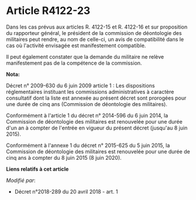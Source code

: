 # Article R4122-23

Dans les cas prévus aux articles R. 4122-15 et R. 4122-16 et sur proposition du rapporteur général, le président de la
commission de déontologie des militaires peut rendre, au nom de celle-ci, un avis de compatibilité dans le cas où l'activité
envisagée est manifestement compatible.

Il peut également constater que la demande du militaire ne relève manifestement pas de la compétence de la commission.

**Nota:**

Décret n° 2009-630 du 6 juin 2009 article 1 : Les dispositions réglementaires instituant les commissions administratives à
caractère consultatif dont la liste est annexée au présent décret sont prorogées pour une durée de cinq ans (Commission de
déontologie des militaires).

Conformément à l'article 1 du décret n° 2014-596 du 6 juin 2014, la Commission de déontologie des militaires est renouvelée
pour une durée d'un an à compter de l'entrée en vigueur du présent décret (jusqu'au 8 juin 2015).

Conformément à l'annexe 1 du décret n° 2015-625 du 5 juin 2015, la Commission de déontologie des militaires est renouvelée
pour une durée de cinq ans à compter du 8 juin 2015 (8 juin 2020).

**Liens relatifs à cet article**

_Modifié par_:

  - Décret n°2018-289 du 20 avril 2018 - art. 1
